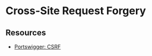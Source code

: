 # Cross-Site Request Forgery 

## Resources

* [Portswigger: CSRF](https://portswigger.net/web-security/csrf)